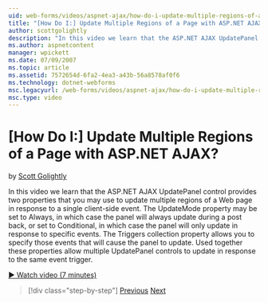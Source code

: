 ```yaml
---
uid: web-forms/videos/aspnet-ajax/how-do-i-update-multiple-regions-of-a-page-with-aspnet-ajax
title: "[How Do I:] Update Multiple Regions of a Page with ASP.NET AJAX? | Microsoft Docs"
author: scottgolightly
description: "In this video we learn that the ASP.NET AJAX UpdatePanel control provides two properties that you may use to update multiple regions of a Web page in respons..."
ms.author: aspnetcontent
manager: wpickett
ms.date: 07/09/2007
ms.topic: article
ms.assetid: 7572654d-6fa2-4ea3-a43b-56a8578af0f6
ms.technology: dotnet-webforms
msc.legacyurl: /web-forms/videos/aspnet-ajax/how-do-i-update-multiple-regions-of-a-page-with-aspnet-ajax
msc.type: video
---
```

[How Do I:] Update Multiple Regions of a Page with ASP.NET AJAX?
====================
by [Scott Golightly](https://github.com/scottgolightly)

In this video we learn that the ASP.NET AJAX UpdatePanel control provides two properties that you may use to update multiple regions of a Web page in response to a single client-side event. The UpdateMode property may be set to Always, in which case the panel will always update during a post back, or set to Conditional, in which case the panel will only update in response to specific events. The Triggers collection property allows you to specify those events that will cause the panel to update. Used together these properties allow multiple UpdatePanel controls to update in response to the same event trigger.

[&#9654; Watch video (7 minutes)](https://channel9.msdn.com/Blogs/ASP-NET-Site-Videos/how-do-i-update-multiple-regions-of-a-page-with-aspnet-ajax)

> [!div class="step-by-step"]
> [Previous](how-do-i-implement-the-ajax-after-processing-pattern.md)
> [Next](how-do-i-choose-between-methods-of-ajax-page-updates.md)
